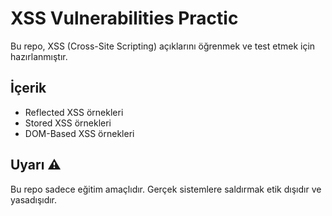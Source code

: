 # XSS Vulnerabilities Practic

Bu repo, XSS (Cross-Site Scripting) açıklarını öğrenmek ve test etmek için hazırlanmıştır.

## İçerik
- Reflected XSS örnekleri
- Stored XSS örnekleri
- DOM-Based XSS örnekleri

## Uyarı ⚠️
Bu repo sadece eğitim amaçlıdır. Gerçek sistemlere saldırmak etik dışıdır ve yasadışıdır.
